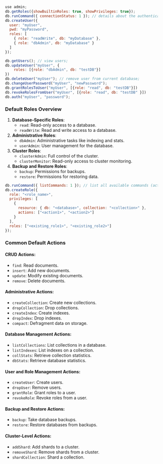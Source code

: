 ```js
use admin;
db.getRoles({showBuiltinRoles: true, showPrivileges: true});
db.runCommand({ connectionStatus: 1 }); // details about the authenticated user for the current session
db.createUser({
  user: "myUser",
  pwd: "myPassword",
  roles: [
    { role: "readWrite", db: "myDatabase" },
    { role: "dbAdmin", db: "myDatabase" }
  ]
});
```

```js
db.getUsers(); // view users;
db.updateUser("myUser", {
	roles: [{role: "dbAdmin", db: "testDB"}]
})
db.deleteUser("myUser"); // remove user from current database;
db.changeUserPassword("myUser", "newPassword");
db.grantRolesToUser("myUser", [{role: "read", db: "testDB"}])
db.revokeRolesFromUser("myUser", [{role: "read", db: "testDB" }])
db.auth("myUser", "password");
```

### **Default Roles Overview**

1. **Database-Specific Roles**:
   - `read`: Read-only access to a database.
   - `readWrite`: Read and write access to a database.
2. **Administrative Roles**:
   - `dbAdmin`: Administrative tasks like indexing and stats.
   - `userAdmin`: User management for the database.
3. **Cluster Roles**:
   - `clusterAdmin`: Full control of the cluster.
   - `clusterMonitor`: Read-only access to cluster monitoring.
4. **Backup and Restore Roles**:
   - `backup`: Permissions for backups.
   - `restore`: Permissions for restoring data.

```js
db.runCommand({ listCommands: 1 }); // list all available commands (actions correspond to commands)
db.createRole({
  role: "<role_name>",
  privileges: [
    {
      resource: { db: "<database>", collection: "<collection>" },
      actions: ["<action1>", "<action2>"]
    }
  ],
  roles: ["<existing_role1>", "<existing_role2>"]
});
```
### **Common Default Actions**
#### **CRUD Actions**:
- `find`: Read documents.
- `insert`: Add new documents.
- `update`: Modify existing documents.
- `remove`: Delete documents.

#### **Administrative Actions**:
- `createCollection`: Create new collections.
- `dropCollection`: Drop collections.
- `createIndex`: Create indexes.
- `dropIndex`: Drop indexes.
- `compact`: Defragment data on storage.

#### **Database Management Actions**:
- `listCollections`: List collections in a database.
- `listIndexes`: List indexes on a collection.
- `collStats`: Retrieve collection statistics.
- `dbStats`: Retrieve database statistics.

#### **User and Role Management Actions**:
- `createUser`: Create users.
- `dropUser`: Remove users.
- `grantRole`: Grant roles to a user.
- `revokeRole`: Revoke roles from a user.

#### **Backup and Restore Actions**:
- `backup`: Take database backups.
- `restore`: Restore databases from backups.

#### **Cluster-Level Actions**:
- `addShard`: Add shards to a cluster.
- `removeShard`: Remove shards from a cluster.
- `shardCollection`: Shard a collection.